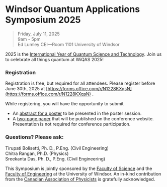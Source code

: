 # Windsor Quantum Applications Symposium 2025
> Friday, July 11, 2025 <br/>
> 9am - 5pm <br/>
> Ed Lumley CEI—Room 1101 University of Windsor <br/>

2025 is the [International Year of Quantum Science and Technology](https://quantum2025.org/).  Join us to celebrate all things quantum at WiQAS 2025!

### Registration
Registration is free, but required for all attendees.  Please register before June 30th, 2025 at [https://forms.office.com/r/N1228KXqsN](https://forms.office.com/r/N1228KXqsN) .

While registering, you will have the opportunity to submit <br/>
- An <ins>abstract for a poster</ins> to be presented in the poster session. <br/>
- A <ins>two-page paper</ins> that will be published on the conference website. 
<br/> Presentation is not required for conference participation.

### Questions?  Please ask:
Tirupati Bolisetti, Ph. D., P.Eng. (Civil Engineering) <br/>
Chitra Rangan, Ph.D. (Physics) <br/>
Sreekanta Das, Ph. D., P.Eng. (Civil Engineering) <br/>

This Symposium is jointly sponsored by the [Faculty of Science](https://www.uwindsor.ca/science/) and the [Faculty of Engineering](https://www.uwindsor.ca/engineering/) at the University of Windsor.  An in-kind contribution from the [Canadian Association of Physicists](https://iyqcda.cap.ca/) is gratefully acknowledged.
